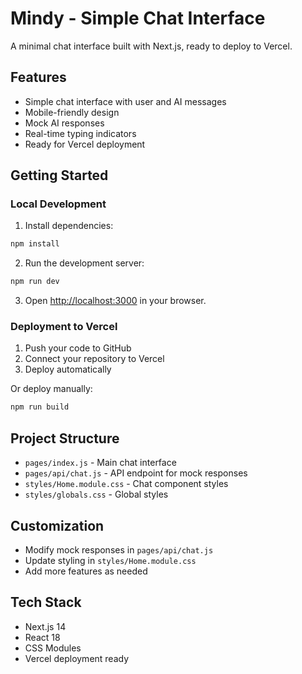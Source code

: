 # Mindy - Simple Chat Interface

A minimal chat interface built with Next.js, ready to deploy to Vercel.

## Features

- Simple chat interface with user and AI messages
- Mobile-friendly design
- Mock AI responses
- Real-time typing indicators
- Ready for Vercel deployment

## Getting Started

### Local Development

1. Install dependencies:
```bash
npm install
```

2. Run the development server:
```bash
npm run dev
```

3. Open [http://localhost:3000](http://localhost:3000) in your browser.

### Deployment to Vercel

1. Push your code to GitHub
2. Connect your repository to Vercel
3. Deploy automatically

Or deploy manually:
```bash
npm run build
```

## Project Structure

- `pages/index.js` - Main chat interface
- `pages/api/chat.js` - API endpoint for mock responses
- `styles/Home.module.css` - Chat component styles
- `styles/globals.css` - Global styles

## Customization

- Modify mock responses in `pages/api/chat.js`
- Update styling in `styles/Home.module.css`
- Add more features as needed

## Tech Stack

- Next.js 14
- React 18
- CSS Modules
- Vercel deployment ready
